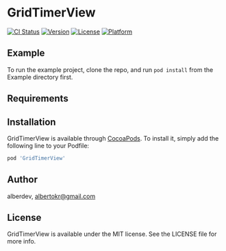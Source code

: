 # GridTimerView

[![CI Status](https://img.shields.io/travis/alberdev/GridTimerView.svg?style=flat)](https://travis-ci.org/alberdev/GridTimerView)
[![Version](https://img.shields.io/cocoapods/v/GridTimerView.svg?style=flat)](https://cocoapods.org/pods/GridTimerView)
[![License](https://img.shields.io/cocoapods/l/GridTimerView.svg?style=flat)](https://cocoapods.org/pods/GridTimerView)
[![Platform](https://img.shields.io/cocoapods/p/GridTimerView.svg?style=flat)](https://cocoapods.org/pods/GridTimerView)

## Example

To run the example project, clone the repo, and run `pod install` from the Example directory first.

## Requirements

## Installation

GridTimerView is available through [CocoaPods](https://cocoapods.org). To install
it, simply add the following line to your Podfile:

```ruby
pod 'GridTimerView'
```

## Author

alberdev, albertokr@gmail.com

## License

GridTimerView is available under the MIT license. See the LICENSE file for more info.
